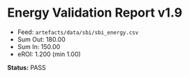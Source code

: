 # Energy Validation Report v1.9

- Feed: `artefacts/data/sbi/sbi_energy.csv`
- Sum Out: 180.00
- Sum In: 150.00
- eROI: 1.200 (min 1.00)

**Status:** PASS
